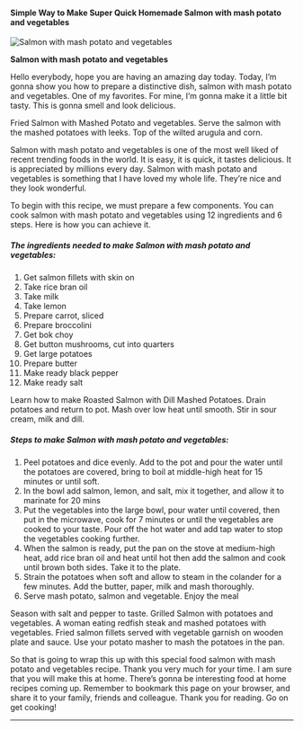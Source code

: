             

#### Simple Way to Make Super Quick Homemade Salmon with mash potato and vegetables

![Salmon with mash potato and vegetables](https://img-global.cpcdn.com/recipes/6d199ab00df81331/751x532cq70/salmon-with-mash-potato-and-vegetables-recipe-main-photo.jpg)

**Salmon with mash potato and vegetables**

Hello everybody, hope you are having an amazing day today. Today, I’m gonna show you how to prepare a distinctive dish, salmon with mash potato and vegetables. One of my favorites. For mine, I’m gonna make it a little bit tasty. This is gonna smell and look delicious.

Fried Salmon with Mashed Potato and vegetables. Serve the salmon with the mashed potatoes with leeks. Top of the wilted arugula and corn.

Salmon with mash potato and vegetables is one of the most well liked of recent trending foods in the world. It is easy, it is quick, it tastes delicious. It is appreciated by millions every day. Salmon with mash potato and vegetables is something that I have loved my whole life. They’re nice and they look wonderful.

To begin with this recipe, we must prepare a few components. You can cook salmon with mash potato and vegetables using 12 ingredients and 6 steps. Here is how you can achieve it.

##### The ingredients needed to make Salmon with mash potato and vegetables:

1.  Get salmon fillets with skin on
2.  Take rice bran oil
3.  Take milk
4.  Take lemon
5.  Prepare carrot, sliced
6.  Prepare broccolini
7.  Get bok choy
8.  Get button mushrooms, cut into quarters
9.  Get large potatoes
10.  Prepare butter
11.  Make ready black pepper
12.  Make ready salt

Learn how to make Roasted Salmon with Dill Mashed Potatoes. Drain potatoes and return to pot. Mash over low heat until smooth. Stir in sour cream, milk and dill.

##### Steps to make Salmon with mash potato and vegetables:

1.  Peel potatoes and dice evenly. Add to the pot and pour the water until the potatoes are covered, bring to boil at middle-high heat for 15 minutes or until soft.
2.  In the bowl add salmon, lemon, and salt, mix it together, and allow it to marinate for 20 mins
3.  Put the vegetables into the large bowl, pour water until covered, then put in the microwave, cook for 7 minutes or until the vegetables are cooked to your taste. Pour off the hot water and add tap water to stop the vegetables cooking further.
4.  When the salmon is ready, put the pan on the stove at medium-high heat, add rice bran oil and heat until hot then add the salmon and cook until brown both sides. Take it to the plate.
5.  Strain the potatoes when soft and allow to steam in the colander for a few minutes. Add the butter, paper, milk and mash thoroughly.
6.  Serve mash potato, salmon and vegetable. Enjoy the meal

Season with salt and pepper to taste. Grilled Salmon with potatoes and vegetables. A woman eating redfish steak and mashed potatoes with vegetables. Fried salmon fillets served with vegetable garnish on wooden plate and sauce. Use your potato masher to mash the potatoes in the pan.

So that is going to wrap this up with this special food salmon with mash potato and vegetables recipe. Thank you very much for your time. I am sure that you will make this at home. There’s gonna be interesting food at home recipes coming up. Remember to bookmark this page on your browser, and share it to your family, friends and colleague. Thank you for reading. Go on get cooking!

* * *